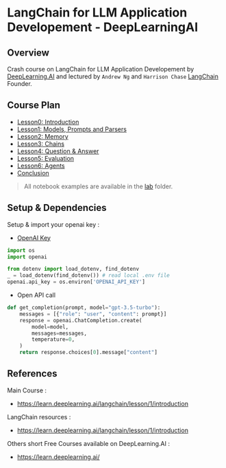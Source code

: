 # LangChain for LLM Application Developement - DeepLearningAI


## Overview

Crash course on LangChain for LLM Application Developement by [DeepLearning.AI](https://learn.deeplearning.ai/langchain/lesson/1/introduction) and lectured by `Andrew Ng` and `Harrison Chase` [LangChain](https://python.langchain.com/docs/get_started/introduction.html) Founder.

## Course Plan

- [Lesson0: Introduction](#)
- [Lesson1: Models, Prompts and Parsers](#)
- [Lesson2: Memory](#)
- [Lesson3: Chains](#)
- [Lesson4: Question & Answer](#)
- [Lesson5: Evaluation](#)
- [Lesson6: Agents](#)
- [Conclusion](#)

> All notebook examples are available in the [lab](./lab/) folder.


## Setup & Dependencies

Setup & import your openai key  : 

- [OpenAI Key](https://platform.openai.com/account/api-keys)

```python
import os
import openai

from dotenv import load_dotenv, find_dotenv
_ = load_dotenv(find_dotenv()) # read local .env file
openai.api_key = os.environ['OPENAI_API_KEY']
```

- Open API call 

```python
def get_completion(prompt, model="gpt-3.5-turbo"):
    messages = [{"role": "user", "content": prompt}]
    response = openai.ChatCompletion.create(
        model=model,
        messages=messages,
        temperature=0, 
    )
    return response.choices[0].message["content"]
```
## References

Main Course : 
- https://learn.deeplearning.ai/langchain/lesson/1/introduction

LangChain resources : 
- https://learn.deeplearning.ai/langchain/lesson/1/introduction

Others short Free Courses available on DeepLearning.AI : 
- https://learn.deeplearning.ai/






